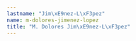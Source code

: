 ```yaml
---
lastname: "Jim\xE9nez-L\xF3pez"
name: m-dolores-jimenez-lopez
title: "M. Dolores Jim\xE9nez-L\xF3pez"
---
```

